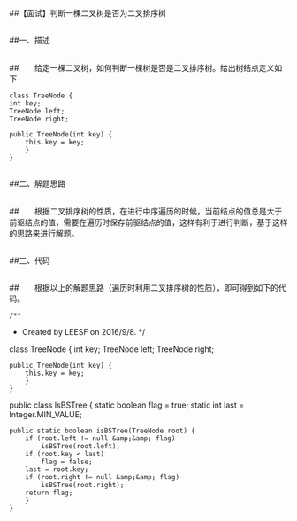##【面试】判断一棵二叉树是否为二叉排序树

##
##一、描述

##
##　　给定一棵二叉树，如何判断一棵树是否是二叉排序树。给出树结点定义如下	class TreeNode {    int key;    TreeNode left;    TreeNode right;    public TreeNode(int key) {        this.key = key;    	}	}

##
##二、解题思路

##
##　　根据二叉排序树的性质，在进行中序遍历的时候，当前结点的值总是大于前驱结点的值，需要在遍历时保存前驱结点的值，这样有利于进行判断，基于这样的思路来进行解题。

##
##三、代码

##
##　　根据以上的解题思路（遍历时利用二叉排序树的性质），即可得到如下的代码。	/** * Created by LEESF on 2016/9/8. */class TreeNode {    int key;    TreeNode left;    TreeNode right;    public TreeNode(int key) {        this.key = key;    	}	}public class IsBSTree {    static boolean flag = true;    static int last = Integer.MIN_VALUE;    public static boolean isBSTree(TreeNode root) {        if (root.left != null &amp;&amp; flag)            isBSTree(root.left);        if (root.key < last)            flag = false;        last = root.key;        if (root.right != null &amp;&amp; flag)            isBSTree(root.right);        return flag;    	}	}

##
##